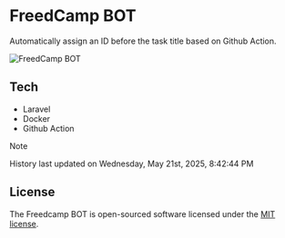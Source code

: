 # FreedCamp BOT

Automatically assign an ID before the task title based on Github Action.

![FreedCamp BOT](https://repository-images.githubusercontent.com/737932867/7d34798b-2680-471c-b089-a78a718d3d6a)

## Tech

- Laravel
- Docker
- Github Action

> [!NOTE]  
> History last updated on Wednesday, May 21st, 2025, 8:42:44 PM

## License

The Freedcamp BOT is open-sourced software licensed under the [MIT license](https://opensource.org/licenses/MIT).
